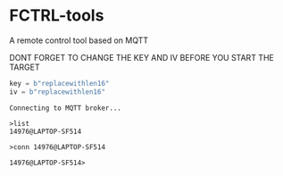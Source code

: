 # FCTRL-tools
A remote control tool based on MQTT

DONT FORGET TO CHANGE THE KEY AND IV BEFORE YOU START THE TARGET  
```python
key = b"replacewithlen16"
iv = b"replacewithlen16"
```
```
Connecting to MQTT broker...

>list
14976@LAPTOP-SF514

>conn 14976@LAPTOP-SF514

14976@LAPTOP-SF514>
```
